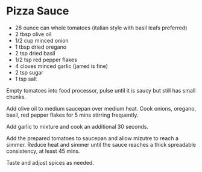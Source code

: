 # Pizza Sauce

- 28 ounce can whole tomatoes (italian style with basil leafs preferred)
- 2 tbsp olive oil
- 1/2 cup minced onion
- 1 tbsp dried oregano
- 2 tsp dried basil
- 1/2 tsp red pepper flakes
- 4 cloves minced garlic (jarred is fine)
- 2 tsp sugar
- 1 tsp salt


Empty tomatoes into food processor, pulse until it is saucy but still has small chunks.

Add olive oil to medium saucepan over medium heat. Cook onions, oregano, basil, red pepper flakes for 5 mins stirring frequently.

Add garlic to mixture and cook an additional 30 seconds.

Add the prepared tomatoes to saucepan and allow mizutre to reach a simmer. Reduce heat and simmer until the sauce reaches a thick spreadable consistency, at least 45 mins.

Taste and adjust spices as needed.
